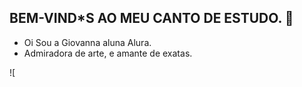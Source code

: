 ## BEM-VIND*S AO MEU CANTO DE ESTUDO. 👋

- Oi Sou a Giovanna aluna Alura.
- Admiradora de arte, e amante de exatas.

![
<!--
**kghllyst56/kghllyst56** is a ✨ _special_ ✨ repository because its `README.md` (this file) appears on your GitHub profile.

Here are some ideas to get you started:

- 🔭 I’m currently working on ...
- 🌱 I’m currently learning ...
- 👯 I’m looking to collaborate on ...
- 🤔 I’m looking for help with ...
- 💬 Ask me about ...
- 📫 How to reach me: ...
- 😄 Pronouns: ...
- ⚡ Fun fact: ...
-->
